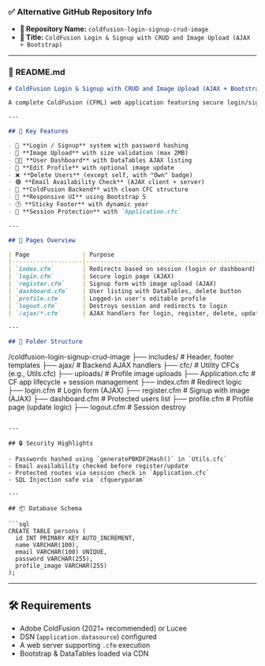 ### ✅ **Alternative GitHub Repository Info**

* **🔹 Repository Name:** `coldfusion-login-signup-crud-image`
* **🔹 Title:** `ColdFusion Login & Signup with CRUD and Image Upload (AJAX + Bootstrap)`

---

### 📄 **README.md**

```md
# ColdFusion Login & Signup with CRUD and Image Upload (AJAX + Bootstrap)

A complete ColdFusion (CFML) web application featuring secure login/signup, full user CRUD operations, image upload, profile management, and session-based authentication — all with AJAX (no page reloads) and a clean Bootstrap UI.

---

## 🚀 Key Features

- 🔐 **Login / Signup** system with password hashing
- 📸 **Image Upload** with size validation (max 2MB)
- 🧑‍💼 **User Dashboard** with DataTables AJAX listing
- 📝 **Edit Profile** with optional image update
- ❌ **Delete Users** (except self, with "Own" badge)
- 🟢 **Email Availability Check** (AJAX client + server)
- 💾 **ColdFusion Backend** with clean CFC structure
- 🎨 **Responsive UI** using Bootstrap 5
- 🕒 **Sticky Footer** with dynamic year
- 🔐 **Session Protection** with `Application.cfc`

---

## 🧾 Pages Overview

| Page               | Purpose                                               |
|--------------------|--------------------------------------------------------|
| `index.cfm`        | Redirects based on session (login or dashboard)       |
| `login.cfm`        | Secure login page (AJAX)                              |
| `register.cfm`     | Signup form with image upload (AJAX)                  |
| `dashboard.cfm`    | User listing with DataTables, delete button           |
| `profile.cfm`      | Logged-in user's editable profile                     |
| `logout.cfm`       | Destroys session and redirects to login               |
| `/ajax/*.cfm`      | AJAX handlers for login, register, delete, update     |

---

## 📁 Folder Structure

```

/coldfusion-login-signup-crud-image
├── includes/             # Header, footer templates
├── ajax/                 # Backend AJAX handlers
├── cfc/                  # Utility CFCs (e.g., Utils.cfc)
├── uploads/              # Profile image uploads
├── Application.cfc       # CF app lifecycle + session management
├── index.cfm             # Redirect logic
├── login.cfm             # Login form (AJAX)
├── register.cfm          # Signup with image (AJAX)
├── dashboard.cfm         # Protected users list
├── profile.cfm           # Profile page (update logic)
├── logout.cfm            # Session destroy

````

---

## 🔒 Security Highlights

- Passwords hashed using `generatePBKDF2Hash()` in `Utils.cfc`
- Email availability checked before register/update
- Protected routes via session check in `Application.cfc`
- SQL Injection safe via `cfqueryparam`

---

## 📦 Database Schema

```sql
CREATE TABLE persons (
  id INT PRIMARY KEY AUTO_INCREMENT,
  name VARCHAR(100),
  email VARCHAR(100) UNIQUE,
  password VARCHAR(255),
  profile_image VARCHAR(255)
);
````

---

## 🛠️ Requirements

* Adobe ColdFusion (2021+ recommended) or Lucee
* DSN (`application.datasource`) configured
* A web server supporting `.cfm` execution
* Bootstrap & DataTables loaded via CDN


